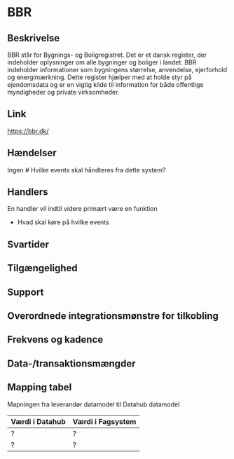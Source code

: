 # BBR

## Beskrivelse

BBR står for Bygnings- og Boligregistret. Det er et dansk register, der indeholder oplysninger om alle bygninger og boliger i landet. BBR indeholder informationer som bygningens størrelse, anvendelse, ejerforhold og energimærkning. Dette register hjælper med at holde styr på ejendomsdata og er en vigtig kilde til information for både offentlige myndigheder og private virksomheder.

## Link

https://bbr.dk/

## Hændelser

Ingen # Hvilke events skal håndteres fra dette system?

## Handlers

En handler vil indtil videre primært være en funktion

- Hvad skal køre på hvilke events

## Svartider

## Tilgængelighed

## Support

## Overordnede integrationsmønstre for tilkobling

## Frekvens og kadence

## Data-/transaktionsmængder

## Mapping tabel

Mapningen fra leverandør datamodel til Datahub datamodel

| Værdi i Datahub | Værdi i Fagsystem |
| --------------- | ----------------- |
| ?               | ?                 |
| ?               | ?                 |
